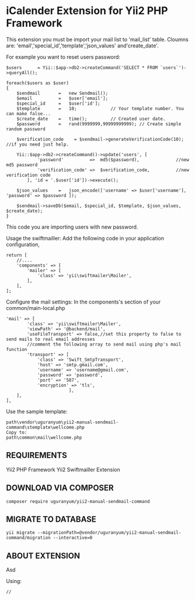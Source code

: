 iCalender Extension for Yii2 PHP Framework
===========================
This extension you must be import your mail list to 'mail_list' table. Cloumns are:
'email','special_id','template','json_values' and'create_date'.

For example you want to reset users password:

```
$users      = Yii::$app->db2->createCommand('SELECT * FROM `users`')->queryAll();

foreach($users as $user)
{
    $sendmail       =   new Sendmail();
    $email          =   $user['email'];
    $special_id     =   $user['id'];
    $template       =   10;             // Your template number. You can make false...
    $create_date    =   time();         // Created user date.
    $password       =   rand(9999999,99999999999); // Create simple random password

    $verification_code    = $sendmail->generateVerificationCode(10); //if you need just help.

    Yii::$app->db2->createCommand()->update('users', [
            'password'          =>  md5($password),              //new md5 password
            'verification_code' =>  $verification_code,          //new verification code
        ], 'id = '.$user['id'])->execute();

    $json_values    =   json_encode(['username' => $user['username'], 'password' => $password ]);

    $sendmail->saveDb($email, $special_id, $template, $json_values, $create_date);
}
```
This code you are importing users with new password.



Usage the swiftmailler:
Add the following code in your application configuration,

```
return [
    //....
    'components' => [
        'mailer' => [
            'class' => 'yii\swiftmailer\Mailer',
        ],
    ],
];
```


Configure the mail settings:
In the components's section of your common/main-local.php
```
'mail' => [
        'class' => 'yii\swiftmailer\Mailer',
        'viewPath' => '@backend/mail',
        'useFileTransport' => false,//set this property to false to send mails to real email addresses
        //comment the following array to send mail using php's mail function
        'transport' => [
            'class' => 'Swift_SmtpTransport',
            'host' => 'smtp.gmail.com',
            'username' => 'username@gmail.com',
            'password' => 'password',
            'port' => '587',
            'encryption' => 'tls',
                        ],
    ],
],
```




Use the sample template:
```
path\vendor\uguranyum\yii2-manual-sendmail-command\stemplate\wellcome.php
Copy to:
path\common\mail\wellcome.php
```




REQUIREMENTS
------------
Yii2 PHP Framework
Yii2 Swiftmailler Extension


DOWNLOAD VIA COMPOSER
-------------------

```
composer require uguranyum/yii2-manual-sendmail-command
```



MIGRATE TO DATABASE
-------------------

```
yii migrate --migrationPath=@vendor/uguranyum/yii2-manual-sendmail-command/migration --interactive=0
```


ABOUT EXTENSION
------------
Asd

Using:
```
//
```

